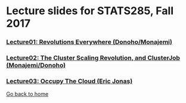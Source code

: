 
# Lecture slides for STATS285, Fall 2017


### [Lecture01: Revolutions Everywhere (Donoho/Monajemi)](./assets/lectures/StanfordStats285-20170925-Lecture01-Donoho.pdf)
### [Lecture02: The Cluster Scaling Revolution, and ClusterJob (Monajemi/Donoho)](./assets/lectures/StanfordStats285-20171002-Lecture02-Monajemi.pdf)
### [Lecture03: Occupy The Cloud (Eric Jonas)](./assets/lectures/StanfordStats285-20171009-Lecture03-Jonas.pdf)

[Go back to home](./)

